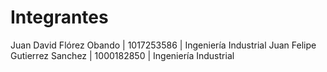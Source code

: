 # Integrantes 

Juan David Flórez Obando | 1017253586 | Ingeniería Industrial
Juan Felipe Gutierrez Sanchez | 1000182850 | Ingeniería Industrial
